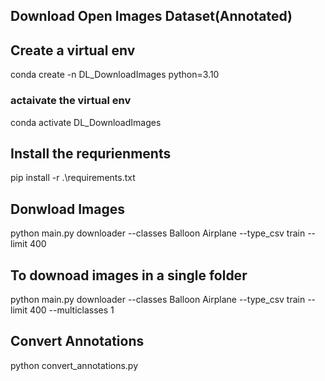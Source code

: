 ## Download Open Images Dataset(Annotated)

## Create a virtual env
conda create -n DL_DownloadImages python=3.10

### actaivate the virtual env
conda activate DL_DownloadImages

## Install the requrienments
pip install -r .\requirements.txt

## Donwload Images
python main.py downloader --classes Balloon Airplane --type_csv train --limit 400

## To downoad images in a single folder
python main.py downloader --classes Balloon Airplane --type_csv train --limit 400 --multiclasses 1

## Convert Annotations
python convert_annotations.py